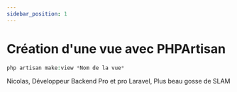 ```yaml
---
sidebar_position: 1
---
```


# Création d'une vue avec PHPArtisan
```php
php artisan make:view *Nom de la vue*
```

Nicolas, Développeur Backend Pro et pro Laravel,
Plus beau gosse de SLAM